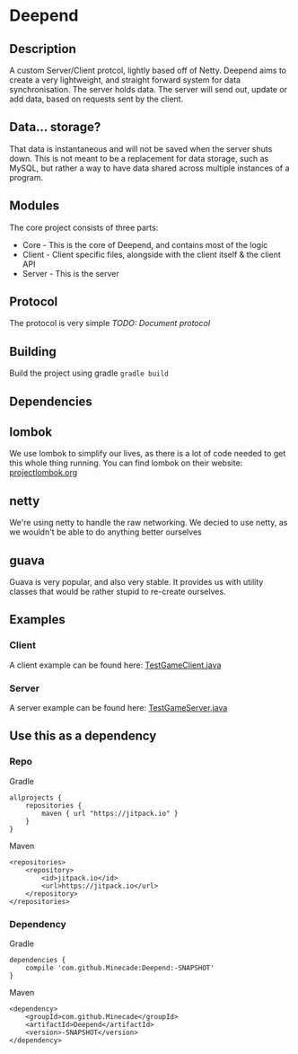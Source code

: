# Deepend

## Description
A custom Server/Client protcol, lightly based off of Netty. Deepend aims to 
create a very lightweight, and straight forward system for data synchronisation.
The server holds data. The server will send out, update or add data, based on
requests sent by the client.

## Data... storage?
That data is instantaneous and will not be saved when the server shuts down. This
is not meant to be a replacement for data storage, such as MySQL, but rather
a way to have data shared across multiple instances of a program.

## Modules
The core project consists of three parts:

* Core - This is the core of Deepend, and contains most of the logic
* Client - Client specific files, alongside with the client itself & the client API
* Server - This is the server

## Protocol
The protocol is very simple *TODO: Document protocol*

## Building
Build the project using gradle
```gradle build```


## Dependencies
## lombok
We use lombok to simplify our lives, as there is a lot of code
needed to get this whole thing running. 
You can find lombok on their website: [projectlombok.org](https://projectlombok.org/)

## netty
We're using netty to handle the raw networking. We decied to use
netty, as we wouldn't be able to do anything better ourselves

## guava
Guava is very popular, and also very stable. It provides us with
utility classes that would be rather stupid to re-create ourselves.

## Examples
### Client
A client example can be found here: [TestGameClient.java](https://github.com/Minecade/Deepend/blob/master/Client/src/test/java/com.minecade.deepend.client.TestGameClient.java)

### Server
A server example can be found here: [TestGameServer.java](https://github.com/Minecade/Deepend/blob/master/Server/src/test/java/TestGameServer.java)

## Use this as a dependency
### Repo
Gradle
```	
allprojects {
	repositories {
		maven { url "https://jitpack.io" }
	}
}
```
Maven
```
<repositories>
	<repository>
        <id>jitpack.io</id>
	    <url>https://jitpack.io</url>
	</repository>
</repositories>
```
### Dependency
Gradle
```
dependencies {
    compile 'com.github.Minecade:Deepend:-SNAPSHOT'
}
```

Maven
```
<dependency>
    <groupId>com.github.Minecade</groupId>
	<artifactId>Deepend</artifactId>
	<version>-SNAPSHOT</version>
</dependency>
```